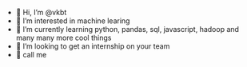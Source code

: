 - 👋 Hi, I’m @vkbt
- 👀 I’m interested in machine learing
- 🌱 I’m currently learning python, pandas, sql, javascript, hadoop and many many more cool things
- 💞️ I’m looking to get an internship on your team
- :iphone: call me

<!---
vkbt/vkbt is a ✨ special ✨ repository because its `README.md` (this file) appears on your GitHub profile.
You can click the Preview link to take a look at your changes.
--->

